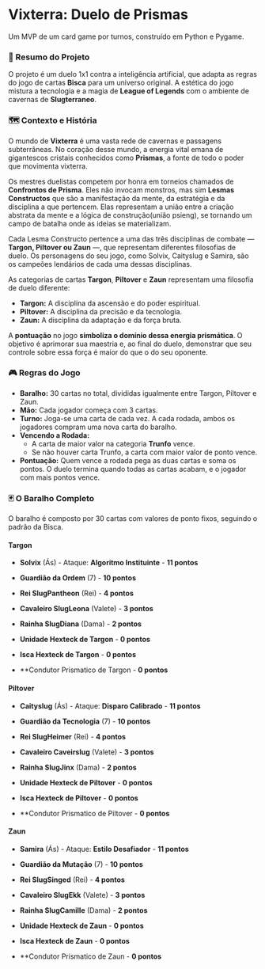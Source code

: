 # Vixterra: Duelo de Prismas

Um MVP de um card game por turnos, construído em Python e Pygame.

### 📜 Resumo do Projeto

O projeto é um duelo 1x1 contra a inteligência artificial, que adapta as regras do jogo de cartas **Bisca** para um universo original. A estética do jogo mistura a tecnologia e a magia de **League of Legends** com o ambiente de cavernas de **Slugterraneo**.

### 🗺️ Contexto e História

O mundo de **Vixterra** é uma vasta rede de cavernas e passagens subterrâneas. No coração desse mundo, a energia vital emana de gigantescos cristais conhecidos como **Prismas**, a fonte de todo o poder que movimenta vixterra.

Os mestres duelistas competem por honra em torneios chamados de **Confrontos de Prisma**. Eles não invocam monstros, mas sim **Lesmas Constructos** que são a manifestação da mente, da estratégia e da disciplina a que pertencem. Elas representam a união entre a criação abstrata da mente e a lógica de construção(união psieng), se tornando um campo de batalha onde as ideias se materializam.

Cada Lesma Constructo pertence a uma das três disciplinas de combate — **Targon, Piltover ou Zaun** —, que representam diferentes filosofias de duelo. Os personagens do seu jogo, como Solvix, Caityslug e Samira, são os campeões lendários de cada uma dessas disciplinas.

As categorias de cartas **Targon**, **Piltover** e **Zaun** representam uma filosofia de duelo diferente:

* **Targon:** A disciplina da ascensão e do poder espiritual.
* **Piltover:** A disciplina da precisão e da tecnologia.
* **Zaun:** A disciplina da adaptação e da força bruta.

A **pontuação** no jogo **simboliza o domínio dessa energia prismática**. O objetivo é aprimorar sua maestria e, ao final do duelo, demonstrar que seu controle sobre essa força é maior do que o do seu oponente.

### 🎮 Regras do Jogo

* **Baralho:** 30 cartas no total, divididas igualmente entre Targon, Piltover e Zaun.
* **Mão:** Cada jogador começa com 3 cartas.
* **Turno:** Joga-se uma carta de cada vez. A cada rodada, ambos os jogadores compram uma nova carta do baralho.
* **Vencendo a Rodada:**
    * A carta de maior valor na categoria **Trunfo** vence.
    * Se não houver carta Trunfo, a carta com maior valor de ponto vence.
* **Pontuação:** Quem vence a rodada pega as duas cartas e soma os pontos. O duelo termina quando todas as cartas acabam, e o jogador com mais pontos vence.

### 🃏 O Baralho Completo

O baralho é composto por 30 cartas com valores de ponto fixos, seguindo o padrão da Bisca.

#### **Targon**
* **Solvix** (Ás) - Ataque: **Algoritmo Instituinte** - **11 pontos**
* **Guardião da Ordem** (7) - **10 pontos**
* **Rei SlugPantheon** (Rei) - **4 pontos**
* **Cavaleiro SlugLeona** (Valete) - **3 pontos**
* **Rainha SlugDiana** (Dama) - **2 pontos**

* **Unidade Hexteck de Targon**  - **0 pontos**
* **Isca Hexteck de Targon**  - **0 pontos**
*  **Condutor Prismatico de Targon - **0 pontos**

#### **Piltover**
* **Caityslug** (Ás) - Ataque: **Disparo Calibrado** - **11 pontos**
* **Guardião da Tecnologia** (7) - **10 pontos**
* **Rei SlugHeimer** (Rei) - **4 pontos**
* **Cavaleiro Caveirslug** (Valete) - **3 pontos**
* **Rainha SlugJinx** (Dama) - **2 pontos**


* **Unidade Hexteck de Piltover**  - **0 pontos**
* **Isca Hexteck de Piltover** - **0 pontos**
* **Condutor Prismatico de Piltover - **0 pontos**

#### **Zaun**
* **Samira** (Ás) - Ataque: **Estilo Desafiador** - **11 pontos**
* **Guardião da Mutação** (7) - **10 pontos**
* **Rei SlugSinged** (Rei) - **4 pontos**
* **Cavaleiro SlugEkk** (Valete) - **3 pontos**
* **Rainha SlugCamille** (Dama) - **2 pontos**

  
* **Unidade Hexteck de Zaun**  - **0 pontos**
* **Isca Hexteck de Zaun**  - **0 pontos**
*  **Condutor Prismatico de Zaun - **0 pontos**
